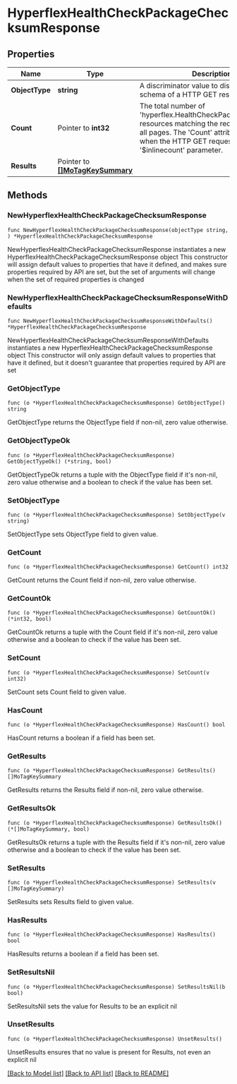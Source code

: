 # HyperflexHealthCheckPackageChecksumResponse

## Properties

Name | Type | Description | Notes
------------ | ------------- | ------------- | -------------
**ObjectType** | **string** | A discriminator value to disambiguate the schema of a HTTP GET response body. | 
**Count** | Pointer to **int32** | The total number of &#39;hyperflex.HealthCheckPackageChecksum&#39; resources matching the request, accross all pages. The &#39;Count&#39; attribute is included when the HTTP GET request includes the &#39;$inlinecount&#39; parameter. | [optional] 
**Results** | Pointer to [**[]MoTagKeySummary**](MoTagKeySummary.md) |  | [optional] 

## Methods

### NewHyperflexHealthCheckPackageChecksumResponse

`func NewHyperflexHealthCheckPackageChecksumResponse(objectType string, ) *HyperflexHealthCheckPackageChecksumResponse`

NewHyperflexHealthCheckPackageChecksumResponse instantiates a new HyperflexHealthCheckPackageChecksumResponse object
This constructor will assign default values to properties that have it defined,
and makes sure properties required by API are set, but the set of arguments
will change when the set of required properties is changed

### NewHyperflexHealthCheckPackageChecksumResponseWithDefaults

`func NewHyperflexHealthCheckPackageChecksumResponseWithDefaults() *HyperflexHealthCheckPackageChecksumResponse`

NewHyperflexHealthCheckPackageChecksumResponseWithDefaults instantiates a new HyperflexHealthCheckPackageChecksumResponse object
This constructor will only assign default values to properties that have it defined,
but it doesn't guarantee that properties required by API are set

### GetObjectType

`func (o *HyperflexHealthCheckPackageChecksumResponse) GetObjectType() string`

GetObjectType returns the ObjectType field if non-nil, zero value otherwise.

### GetObjectTypeOk

`func (o *HyperflexHealthCheckPackageChecksumResponse) GetObjectTypeOk() (*string, bool)`

GetObjectTypeOk returns a tuple with the ObjectType field if it's non-nil, zero value otherwise
and a boolean to check if the value has been set.

### SetObjectType

`func (o *HyperflexHealthCheckPackageChecksumResponse) SetObjectType(v string)`

SetObjectType sets ObjectType field to given value.


### GetCount

`func (o *HyperflexHealthCheckPackageChecksumResponse) GetCount() int32`

GetCount returns the Count field if non-nil, zero value otherwise.

### GetCountOk

`func (o *HyperflexHealthCheckPackageChecksumResponse) GetCountOk() (*int32, bool)`

GetCountOk returns a tuple with the Count field if it's non-nil, zero value otherwise
and a boolean to check if the value has been set.

### SetCount

`func (o *HyperflexHealthCheckPackageChecksumResponse) SetCount(v int32)`

SetCount sets Count field to given value.

### HasCount

`func (o *HyperflexHealthCheckPackageChecksumResponse) HasCount() bool`

HasCount returns a boolean if a field has been set.

### GetResults

`func (o *HyperflexHealthCheckPackageChecksumResponse) GetResults() []MoTagKeySummary`

GetResults returns the Results field if non-nil, zero value otherwise.

### GetResultsOk

`func (o *HyperflexHealthCheckPackageChecksumResponse) GetResultsOk() (*[]MoTagKeySummary, bool)`

GetResultsOk returns a tuple with the Results field if it's non-nil, zero value otherwise
and a boolean to check if the value has been set.

### SetResults

`func (o *HyperflexHealthCheckPackageChecksumResponse) SetResults(v []MoTagKeySummary)`

SetResults sets Results field to given value.

### HasResults

`func (o *HyperflexHealthCheckPackageChecksumResponse) HasResults() bool`

HasResults returns a boolean if a field has been set.

### SetResultsNil

`func (o *HyperflexHealthCheckPackageChecksumResponse) SetResultsNil(b bool)`

 SetResultsNil sets the value for Results to be an explicit nil

### UnsetResults
`func (o *HyperflexHealthCheckPackageChecksumResponse) UnsetResults()`

UnsetResults ensures that no value is present for Results, not even an explicit nil

[[Back to Model list]](../README.md#documentation-for-models) [[Back to API list]](../README.md#documentation-for-api-endpoints) [[Back to README]](../README.md)


